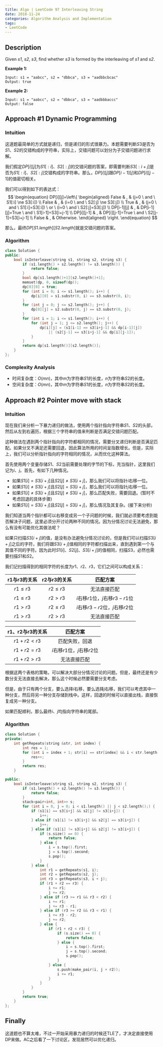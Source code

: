 ```yaml
---
title: Algo | LeetCode 97 Interleaving String
date: 2018-11-24
categories: Algorithm Analysis and Implementation
tags:
- LeetCode
---
```


## Description

Given *s1*, *s2*, *s3*, find whether *s3* is formed by the interleaving of *s1* and *s2*.

<!-- more -->

**Example 1:**

```
Input: s1 = "aabcc", s2 = "dbbca", s3 = "aadbbcbcac"
Output: true
```

**Example 2:**

```
Input: s1 = "aabcc", s2 = "dbbca", s3 = "aadbbbaccc"
Output: false
```

## Approach #1 Dynamic Programming

### Intuition

这道题最简单的方式就是递归，但是递归的形式很暴力。本题需要判断$S3$是否为$S1、S2$的交错构成的字符串，实际上，交错问题可以划分为子交错问题进行求解。

我们假定$DP[i][j]$为$S1[:i]、S2[:j]$的交错问题的答案，即需要判断$S3[:i+j]$是否为$S1[:i]、S2[:j]$交错构成的字符串。那么，$DP[i][j]$跟$DP[i-1][j]$和$DP[i][j-1]$的值密切相关。

我们可以得到如下的表达式：
$$
\begin{equation}
DP[i][j]=\left\{
\begin{aligned}
False & , & (j=0 \ and \ S1[:i] \ne S3[:i]) \\
False & , & (i=0 \ and \ S2[:j] \ne S3[:j]) \\
True & , & (j=0 \ and \ S1[:i]=S3[:i]) \ or \ (i=0 \ and \ S2[:j]=S3[:j]) \\
DP[i-1][j] & , & DP[i-1][j]=True \ and \ S1[i-1]=S3[i+j-1] \\
DP[i][j-1] & , & DP[i][j-1]=True \ and \ S2[j-1]=S3[i+j-1] \\
False & , & Otherwise.
\end{aligned}
\right.
\end{equation}
$$

那么，最终$DP[S1.length][S2.length]$就是交错问题的答案。

### Algorithm

```cpp
class Solution {
public:
    bool isInterleave(string s1, string s2, string s3) {
        if (s1.length() + s2.length() != s3.length()) {
            return false;
        }
        bool dp[s1.length()+1][s2.length()+1];
        memset(dp, 0, sizeof(dp));
        dp[0][0] = true;
        for (int i = 0; i <= s1.length(); i++) {
            dp[i][0] = s1.substr(0, i) == s3.substr(0, i);
        }
        for (int j = 0; j <= s2.length(); j++) {
            dp[0][j] = s2.substr(0, j) == s3.substr(0, j);
        }
        for (int i = 1; i <= s1.length(); i++) {
            for (int j = 1; j <= s2.length(); j++) {
                dp[i][j] = (s1[i-1] == s3[i+j-1] && dp[i-1][j])
                    || (s2[j-1] == s3[i+j-1] && dp[i][j-1]);
            }
        }
        return dp[s1.length()][s2.length()];
    }
};
```

### Complexity Analysis

* 时间复杂度：$O(mn)$，其中$m$为字符串$S1$的长度，$n$为字符串$S2$的长度。
* 空间复杂度：$O(mn)$，其中$m$为字符串$S1$的长度，$n$为字符串$S2$的长度。

## Approach #2 Pointer move with stack

### Intuition

现在我们来分析一下暴力递归的做法，使用两个指针指向字符串$S1、S2$的头部，然后从左到右遍历，根据三个字符串的值来判断是否满足交错问题匹配。

这种做法在遇到两个指针指向的字符都相同的情况，需要分叉递归判断是否满足匹配。如果分叉不满足还需要回退，因此算法所用的时间呈指数增长。但是，实际上，我们可以分析指针指向的字符相同的情况，从而优化这种算法。

首先使用两个变量存储$S1、S2$当前需要处理的字节的下标，充当指针，这里我们记为$i、j$。首先，有如下几种情况。

* 如果$S1[i]=S3[i+j]$且$S2[j] \ne S3[i+j]$，那么我们可以将指针$i$右移一位。
* 如果$S1[i] \ne S3[i+j]$且$S2[j]=S3[i+j]$，那么我们可以将指针$j$右移一位。
* 如果$S1[i] \ne S3[i+j]$且$S2[j] \ne S3[i+j]$，那么匹配失败，需要回退。(暂时不考虑回退的具体步骤)
* 如果$S1[i]=S3[i+j]$且$S2[j]=S3[i+j]$，那么情况及其复杂。(接下来分析)

我们知道当两个指针都可以右移变成另一个子问题的时候，我们就必须要考虑到能否解决子问题，这里必须分开讨论两种不同的情况。因为分情况讨论无法避免，那么有没有可能优化其做法呢？

如果只扫描$S3[i+j]$的值，是没有办法避免分情况讨论的，但是我们可以扫描$S3[i+j]$之后的字符，我们将跟$S3[i+j]$值相同的字符都扫描出来，直到遇到第一个与其值不同的字符。因为此时$S1[i]、S2[j]、S3[i+j]$的值相同，扫描$S3$，必然也需要扫描$S1$和$S2$。

我们记扫描得到的相同字符的长度为$r1、r2、r3$，它们之间可以构成关系：

| r1与r3的关系 | r2与r3的关系 |            匹配方案             |
| :----------: | :----------: | :-----------------------------: |
| $r1 \le r3$  | $r2 \le r3$  |          无法直接匹配           |
| $r1 \le r3$  |  $r2 > r3$   | $i$右移$r1$位，$j$右移$r3-r1$位 |
|  $r1 > r3$   | $r2 \le r3$  | $i$右移$r3-r2$位，$j$右移$r2$位 |
|  $r1 > r3$   |  $r2 > r3$   |          无法直接匹配           |

| r1、r2与r3的关系 |           匹配方案           |
| :--------------: | :--------------------------: |
|  $r1 + r2 < r3$  |        匹配失败，回退        |
|  $r1 + r2 = r3$  | $i$右移$r1$位，$j$右移$r2$位 |
|  $r1 + r2 > r3$  |         无法直接匹配         |

根据这两个表格的策略，可以解决大部分分情况讨论的问题。但是，最终还是有少数分支无法直接去解决，那么这个时候必然要需要分支考虑。

但是，由于只有两个分支，要么选择$i$右移，要么选择$j$右移，我们可以考虑其中一种分支，然后将另一种分支存储到栈中。这样，回退的时候可以直接出栈，直接恢复成另一种分支。

如果匹配顺利，那么最终$i、j$均指向字符串的尾部。

### Algorithm

```cpp
class Solution {
private:
    int getRepeats(string &str, int index) {
        int res = 1;
        for (int i = index + 1; str[i] == str[index] && i < str.length(); i++) {
            res++;
        }
        return res;
    }

public:
    bool isInterleave(string s1, string s2, string s3) {
        if (s1.length() + s2.length() != s3.length()) {
            return false;
        }
        stack<pair<int, int>> s;
        for (int i = 0, j = 0; i < s1.length() || j < s2.length();) {
            if (s1[i] == s3[i+j] && s2[j] != s3[i+j]) {
                i++;
            } else if (s1[i] != s3[i+j] && s2[j] == s3[i+j]) {
                j++;
            } else if (s1[i] != s3[i+j] && s2[j] != s3[i+j]) {
                if (s.size() == 0) {
                    return false;
                } else {
                    i = s.top().first;
                    j = s.top().second;
                    s.pop();
                }
            } else {
                int r1 = getRepeats(s1, i);
                int r2 = getRepeats(s2, j);
                int r3 = getRepeats(s3, i + j);
                if (r1 + r2 == r3) {
                    i += r1;
                    j += r2;
                } else if (r3 >= r1 && r3 < r2) {
                    i += r1;
                    j += r3 - r1;
                } else if (r3 >= r2 && r3 < r1) {
                    i += r3 - r2;
                    j += r2;
                } else {
                    if (r1 + r2 < r3) {
                        if (s.size() == 0) {
                            return false;
                        } else {
                            i = s.top().first;
                            j = s.top().second;
                            s.pop();
                        }
                    } else {
                        s.push(make_pair(i, j + r2));
                        i += r1;
                    }
                }
            }
        }
        return true;
    }
};
```

## Finally

这道题也不算太难，不过一开始采用暴力递归的时候还TLE了，才决定直接使用DP来做。AC之后看了一下讨论区，发现居然可以优化递归。

